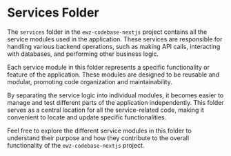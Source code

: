 # Services Folder

The `services` folder in the `ewz-codebase-nextjs` project contains all the service modules used in the application. These services are responsible for handling various backend operations, such as making API calls, interacting with databases, and performing other business logic.

Each service module in this folder represents a specific functionality or feature of the application. These modules are designed to be reusable and modular, promoting code organization and maintainability.

By separating the service logic into individual modules, it becomes easier to manage and test different parts of the application independently. This folder serves as a central location for all the service-related code, making it convenient to locate and update specific functionalities.

Feel free to explore the different service modules in this folder to understand their purpose and how they contribute to the overall functionality of the `ewz-codebase-nextjs` project.
